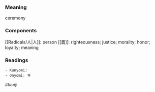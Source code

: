 ### Meaning

ceremony

### Components

[[Radicals/人|人]]: person [[義]]: righteousness; justice; morality; honor; loyalty; meaning

### Readings

```
- Kunyomi: 
- Onyomi: ギ
```

#kanji